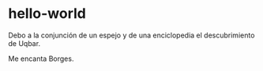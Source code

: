 # hello-world

Debo a la conjunción de un espejo y de una enciclopedia el descubrimiento de Uqbar.

Me encanta Borges.
